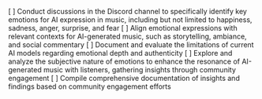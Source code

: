 [ ] Conduct discussions in the Discord channel to specifically identify key emotions for AI expression in music, including but not limited to happiness, sadness, anger, surprise, and fear
[ ] Align emotional expressions with relevant contexts for AI-generated music, such as storytelling, ambiance, and social commentary
[ ] Document and evaluate the limitations of current AI models regarding emotional depth and authenticity
[ ] Explore and analyze the subjective nature of emotions to enhance the resonance of AI-generated music with listeners, gathering insights through community engagement
[ ] Compile comprehensive documentation of insights and findings based on community engagement efforts